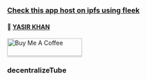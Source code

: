 
### [Check this app host on ipfs using fleek](https://empty-darkness-0706.on.fleek.co/)
#### :wave: [YASIR KHAN](https://github.com/Yasir211/decetralizeTube)

<a href="https://github.com/Yasir211/decetralizeTube" target="_blank"><img src="https://www.buymeacoffee.com/assets/img/custom_images/orange_img.png" alt="Buy Me A Coffee" style="height: 41px !important;width: 174px !important;box-shadow: 0px 3px 2px 0px rgba(190, 190, 190, 0.5) !important;-webkit-box-shadow: 0px 3px 2px 0px rgba(190, 190, 190, 0.5) !important;" ></a>    


### decentralizeTube